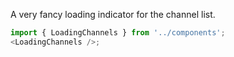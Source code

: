 A very fancy loading indicator for the channel list.

```js
import { LoadingChannels } from '../components';
<LoadingChannels />;
```
